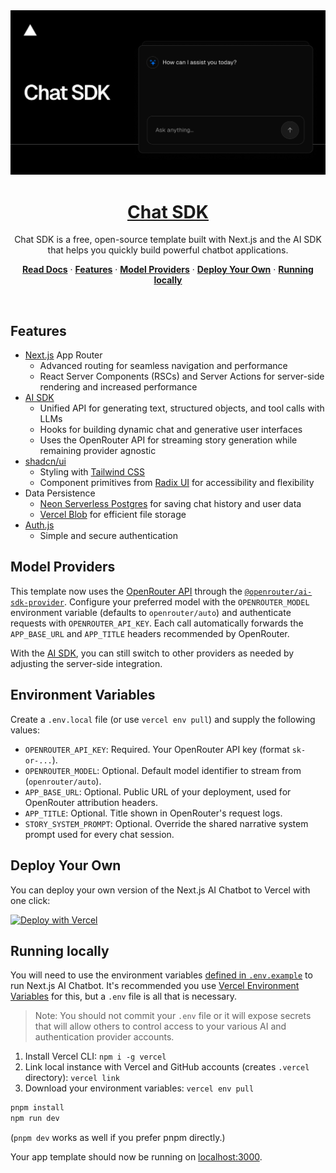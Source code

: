<a href="https://chat.vercel.ai/">
  <img alt="Next.js 14 and App Router-ready AI chatbot." src="app/(chat)/opengraph-image.png">
  <h1 align="center">Chat SDK</h1>
</a>

<p align="center">
    Chat SDK is a free, open-source template built with Next.js and the AI SDK that helps you quickly build powerful chatbot applications.
</p>

<p align="center">
  <a href="https://chat-sdk.dev"><strong>Read Docs</strong></a> ·
  <a href="#features"><strong>Features</strong></a> ·
  <a href="#model-providers"><strong>Model Providers</strong></a> ·
  <a href="#deploy-your-own"><strong>Deploy Your Own</strong></a> ·
  <a href="#running-locally"><strong>Running locally</strong></a>
</p>
<br/>

## Features

- [Next.js](https://nextjs.org) App Router
  - Advanced routing for seamless navigation and performance
  - React Server Components (RSCs) and Server Actions for server-side rendering and increased performance
- [AI SDK](https://ai-sdk.dev/docs/introduction)
  - Unified API for generating text, structured objects, and tool calls with LLMs
  - Hooks for building dynamic chat and generative user interfaces
  - Uses the OpenRouter API for streaming story generation while remaining provider agnostic
- [shadcn/ui](https://ui.shadcn.com)
  - Styling with [Tailwind CSS](https://tailwindcss.com)
  - Component primitives from [Radix UI](https://radix-ui.com) for accessibility and flexibility
- Data Persistence
  - [Neon Serverless Postgres](https://vercel.com/marketplace/neon) for saving chat history and user data
  - [Vercel Blob](https://vercel.com/storage/blob) for efficient file storage
- [Auth.js](https://authjs.dev)
  - Simple and secure authentication

## Model Providers

This template now uses the [OpenRouter API](https://openrouter.ai/) through the [`@openrouter/ai-sdk-provider`](https://www.npmjs.com/package/@openrouter/ai-sdk-provider). Configure your preferred model with the `OPENROUTER_MODEL` environment variable (defaults to `openrouter/auto`) and authenticate requests with `OPENROUTER_API_KEY`. Each call automatically forwards the `APP_BASE_URL` and `APP_TITLE` headers recommended by OpenRouter.

With the [AI SDK](https://ai-sdk.dev/docs/introduction), you can still switch to other providers as needed by adjusting the server-side integration.

## Environment Variables

Create a `.env.local` file (or use `vercel env pull`) and supply the following values:

- `OPENROUTER_API_KEY`: Required. Your OpenRouter API key (format `sk-or-...`).
- `OPENROUTER_MODEL`: Optional. Default model identifier to stream from (`openrouter/auto`).
- `APP_BASE_URL`: Optional. Public URL of your deployment, used for OpenRouter attribution headers.
- `APP_TITLE`: Optional. Title shown in OpenRouter's request logs.
- `STORY_SYSTEM_PROMPT`: Optional. Override the shared narrative system prompt used for every chat session.

## Deploy Your Own

You can deploy your own version of the Next.js AI Chatbot to Vercel with one click:

[![Deploy with Vercel](https://vercel.com/button)](https://vercel.com/templates/next.js/nextjs-ai-chatbot)

## Running locally

You will need to use the environment variables [defined in `.env.example`](.env.example) to run Next.js AI Chatbot. It's recommended you use [Vercel Environment Variables](https://vercel.com/docs/projects/environment-variables) for this, but a `.env` file is all that is necessary.

> Note: You should not commit your `.env` file or it will expose secrets that will allow others to control access to your various AI and authentication provider accounts.

1. Install Vercel CLI: `npm i -g vercel`
2. Link local instance with Vercel and GitHub accounts (creates `.vercel` directory): `vercel link`
3. Download your environment variables: `vercel env pull`

```bash
pnpm install
npm run dev
```

(`pnpm dev` works as well if you prefer pnpm directly.)

Your app template should now be running on [localhost:3000](http://localhost:3000).
